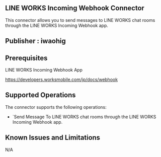 ## LINE WORKS Incoming Webhook Connector

This connector allows you to send messages to LINE WORKS chat rooms through the LINE WORKS Incoming Webhook app.

## Publisher : iwaohig

## Prerequisites

LINE WORKS Incoming Webhook App

https://developers.worksmobile.com/jp/docs/webhook

## Supported Operations
The connector supports the following operations:
* `Send Message To LINE WORKS chat rooms through the LINE WORKS Incoming Webhook app.

## Known Issues and Limitations
N/A